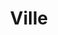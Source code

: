 ---
title: Ville
date: 
draft: false

# descripcion
description : Aro de plata pasante

materials: Plata 925

color: Plateado

dimensions: 1cm x 1,3cm

code: 01-20-0428

type: "Aros"

categories: []

price: $2.330,00

# Images
# first image will be shown in the product page
images:
  # - image: "images/path_to_image"
  # La ubicacion de las imagenes es imagenes/Aros/Aros.Solo Plata/01-20-0428-ville
  - image: "./images/aros/solo_plata/01-20-0428-ovalos_a.JPG"
  - image: "./images/aros/solo_plata/01-20-0428-ovalos_b.JPG"
---